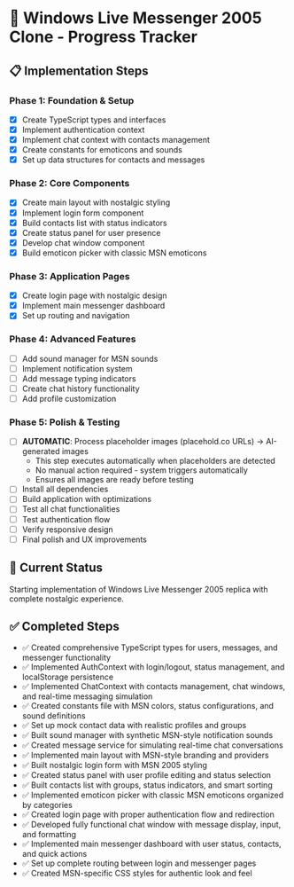 # 🚀 Windows Live Messenger 2005 Clone - Progress Tracker

## 📋 Implementation Steps

### Phase 1: Foundation & Setup
- [x] Create TypeScript types and interfaces
- [x] Implement authentication context
- [x] Implement chat context with contacts management
- [x] Create constants for emoticons and sounds
- [x] Set up data structures for contacts and messages

### Phase 2: Core Components
- [x] Create main layout with nostalgic styling
- [x] Implement login form component
- [x] Build contacts list with status indicators
- [x] Create status panel for user presence
- [x] Develop chat window component
- [x] Build emoticon picker with classic MSN emoticons

### Phase 3: Application Pages
- [x] Create login page with nostalgic design
- [x] Implement main messenger dashboard
- [x] Set up routing and navigation

### Phase 4: Advanced Features
- [ ] Add sound manager for MSN sounds
- [ ] Implement notification system
- [ ] Add message typing indicators
- [ ] Create chat history functionality
- [ ] Add profile customization

### Phase 5: Polish & Testing
- [ ] **AUTOMATIC**: Process placeholder images (placehold.co URLs) → AI-generated images
  - This step executes automatically when placeholders are detected
  - No manual action required - system triggers automatically
  - Ensures all images are ready before testing
- [ ] Install all dependencies
- [ ] Build application with optimizations
- [ ] Test all chat functionalities
- [ ] Test authentication flow
- [ ] Verify responsive design
- [ ] Final polish and UX improvements

## 🎯 Current Status
Starting implementation of Windows Live Messenger 2005 replica with complete nostalgic experience.

## ✅ Completed Steps
- ✅ Created comprehensive TypeScript types for users, messages, and messenger functionality
- ✅ Implemented AuthContext with login/logout, status management, and localStorage persistence
- ✅ Implemented ChatContext with contacts management, chat windows, and real-time messaging simulation
- ✅ Created constants file with MSN colors, status configurations, and sound definitions
- ✅ Set up mock contact data with realistic profiles and groups
- ✅ Built sound manager with synthetic MSN-style notification sounds
- ✅ Created message service for simulating real-time chat conversations
- ✅ Implemented main layout with MSN-style branding and providers
- ✅ Built nostalgic login form with MSN 2005 styling
- ✅ Created status panel with user profile editing and status selection
- ✅ Built contacts list with groups, status indicators, and smart sorting
- ✅ Implemented emoticon picker with classic MSN emoticons organized by categories
- ✅ Created login page with proper authentication flow and redirection
- ✅ Developed fully functional chat window with message display, input, and formatting
- ✅ Implemented main messenger dashboard with user status, contacts, and quick actions
- ✅ Set up complete routing between login and messenger pages
- ✅ Created MSN-specific CSS styles for authentic look and feel